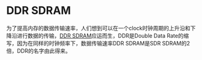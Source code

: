 DDR SDRAM
========
为了提高内存的数据传输速率，人们想到可以在一个clock时钟周期的上升沿和下降沿进行数据的传输，[DDR SDRAM](https://en.wikipedia.org/wiki/DDR_SDRAM)应运而生，DDR是Double Data Rate的缩写，因为在同样的时钟频率下，数据传输速率DDR SDRAM是SDR SDRAM的2倍，DDR的名字由此得来。

